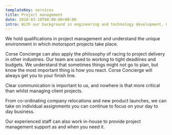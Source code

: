 ```yaml
---
templateKey: services
title: Project management
date: 2018-03-10T00:00:00+00:00
intro: With our background in engineering and technology development, Corse Concierge are capable of overseeing both technical and commercial programmes.
---
```


We hold qualifications in project management and understand the unique environment in which motorsport projects take place.

Corse Concierge can also apply the philosophy of racing to project delivery in other industries. Our team are used to working to tight deadlines and budgets. We understand that sometimes things might not go to plan, but know the most important thing is how you react. Corse Concierge will always get you to your finish line.

Clear communication is important to us, and nowhere is that more critical than whilst managing client projects.

From co-ordinating company relocations and new product launches, we can take on individual assignments you can continue to focus on your day to day business.

Our experienced staff can also work in-house to provide project management support as and when you need it.
